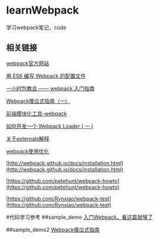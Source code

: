 # learnWebpack
学习webpack笔记，code

## 相关链接
[webpack官方网站](http://webpack.github.io/docs/)

[用 ES6 编写 Webpack 的配置文件](http://cnodejs.org/topic/56346ee43ef9ce60493b0c96)

[一小时包教会 —— webpack 入门指南](http://www.cnblogs.com/vajoy/p/4650467.html)

[Webpack傻瓜式指南（一）](https://zhuanlan.zhihu.com/p/20367175)

[前端模块化工具-webpack](http://www.cnblogs.com/Leo_wl/p/4862714.html)

[如何开发一个 Webpack Loader ( 一 )](http://web.jobbole.com/84851/)

[关于externals解释](https://segmentfault.com/q/1010000002720840)

[webpack使用优化](http://www.open-open.com/lib/view/open1452487103323.html)

[http://webpack.github.io/docs/installation.html](http://webpack.github.io/docs/installation.html)

[https://github.com/petehunt/webpack-howto](https://github.com/petehunt/webpack-howto)

[https://github.com/Rynxiao/webpack-test](https://github.com/Rynxiao/webpack-test)

#代码学习参考
##sample_demo
[入门Webpack，看这篇就够了](http://www.jianshu.com/p/42e11515c10f)

##sample_demo2
[Webpack傻瓜式指南](https://github.com/vikingmute/webpack-for-fools)